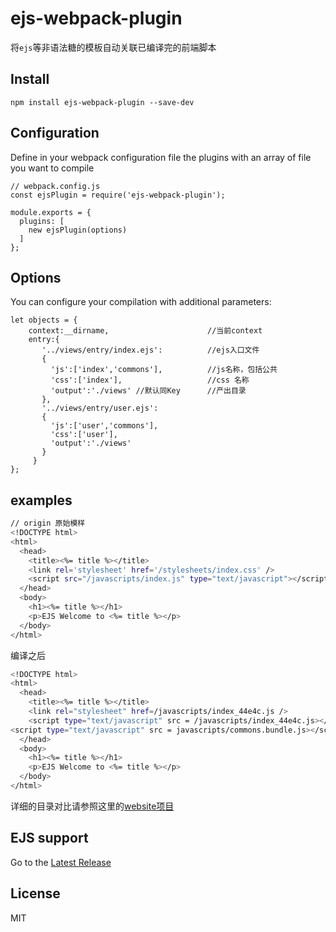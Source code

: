 # ejs-webpack-plugin

将`ejs`等非语法糖的模板自动关联已编译完的前端脚本

## Install

```npm install ejs-webpack-plugin --save-dev```

## Configuration

Define in your webpack configuration file the plugins with an array of file you want to compile

```
// webpack.config.js
const ejsPlugin = require('ejs-webpack-plugin');

module.exports = {
  plugins: [
    new ejsPlugin(options)
  ]
};
```

## Options

You can configure your compilation with additional parameters:

```
let objects = {
	context:__dirname,						//当前context
	entry:{
       '../views/entry/index.ejs': 			//ejs入口文件
       {
         'js':['index','commons'],			//js名称，包括公共
         'css':['index'],				    //css 名称
         'output':'./views' //默认同Key      //产出目录
       },
       '../views/entry/user.ejs':
       {
         'js':['user','commons'],
         'css':['user'],
         'output':'./views'
       }
     }
};

```

## examples

```bash
// origin 原始模样
<!DOCTYPE html>
<html>
  <head>
    <title><%= title %></title>
    <link rel='stylesheet' href='/stylesheets/index.css' />
    <script src="/javascripts/index.js" type="text/javascript"></script>
  </head>
  <body>
    <h1><%= title %></h1>
    <p>EJS Welcome to <%= title %></p>
  </body>
</html>
```
编译之后

```bash
<!DOCTYPE html>
<html>
  <head>
    <title><%= title %></title>
    <link rel="stylesheet" href=/javascripts/index_44e4c.js />
    <script type="text/javascript" src = /javascripts/index_44e4c.js></script>
<script type="text/javascript" src = javascripts/commons.bundle.js></script>
  </head>
  <body>
    <h1><%= title %></h1>
    <p>EJS Welcome to <%= title %></p>
  </body>
</html>

```

详细的目录对比请参照这里的[website项目](https://github.com/superNever/website)

## EJS support

Go to the [Latest Release](https://github.com/mde/ejs/)

## License

MIT